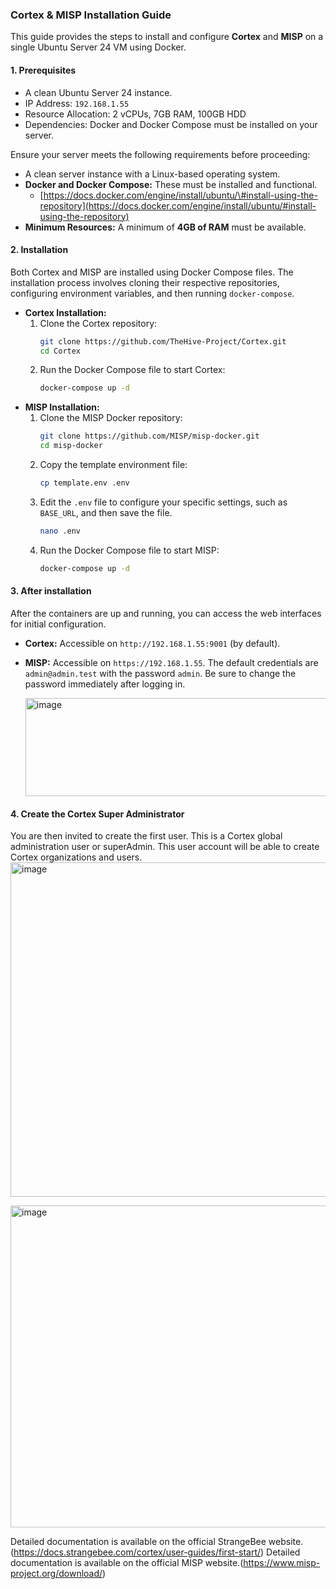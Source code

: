 ### **Cortex & MISP Installation Guide**

This guide provides the steps to install and configure **Cortex** and **MISP** on a single Ubuntu Server 24 VM using Docker.

#### **1. Prerequisites**

  * A clean Ubuntu Server 24 instance.
  * IP Address: `192.168.1.55`
  * Resource Allocation: 2 vCPUs, 7GB RAM, 100GB HDD
  * Dependencies: Docker and Docker Compose must be installed on your server.

Ensure your server meets the following requirements before proceeding:

  * A clean server instance with a Linux-based operating system.
  * **Docker and Docker Compose:** These must be installed and functional.
      * [https://docs.docker.com/engine/install/ubuntu/\#install-using-the-repository](https://docs.docker.com/engine/install/ubuntu/#install-using-the-repository)
  * **Minimum Resources:** A minimum of **4GB of RAM** must be available.

#### **2. Installation**

Both Cortex and MISP are installed using Docker Compose files. The installation process involves cloning their respective repositories, configuring environment variables, and then running `docker-compose`.

  * **Cortex Installation:**
    1.  Clone the Cortex repository:
        ```bash
        git clone https://github.com/TheHive-Project/Cortex.git
        cd Cortex
        ```
    2.  Run the Docker Compose file to start Cortex:
        ```bash
        docker-compose up -d
        ```
  * **MISP Installation:**
    1.  Clone the MISP Docker repository:
        ```bash
        git clone https://github.com/MISP/misp-docker.git
        cd misp-docker
        ```
    2.  Copy the template environment file:
        ```bash
        cp template.env .env
        ```
    3.  Edit the `.env` file to configure your specific settings, such as `BASE_URL`, and then save the file.
        ```bash
        nano .env
        ```
    4.  Run the Docker Compose file to start MISP:
        ```bash
        docker-compose up -d
        ```

#### **3. After installation**

After the containers are up and running, you can access the web interfaces for initial configuration.

  * **Cortex:** Accessible on `http://192.168.1.55:9001` (by default).
  * **MISP:** Accessible on `https://192.168.1.55`. The default credentials are `admin@admin.test` with the password `admin`. Be sure to change the password immediately after logging in.

    <img width="809" height="157" alt="image" src="https://github.com/user-attachments/assets/20d8a03d-849f-4585-8643-f18334857cc5" />



#### **4. Create the Cortex Super Administrator**

You are then invited to create the first user. This is a Cortex global administration user or superAdmin. This user account will be able to create Cortex organizations and users.
    <img width="1167" height="535" alt="image" src="https://github.com/user-attachments/assets/cc9137bc-0ad9-41d2-b645-6e924d6fa21c" />



   <img width="781" height="515" alt="image" src="https://github.com/user-attachments/assets/cd28d2fe-a617-45ed-9814-f829fdb5613f" />


Detailed documentation is available on the official StrangeBee website.(https://docs.strangebee.com/cortex/user-guides/first-start/)
Detailed documentation is available on the official MISP website.(https://www.misp-project.org/download/)
